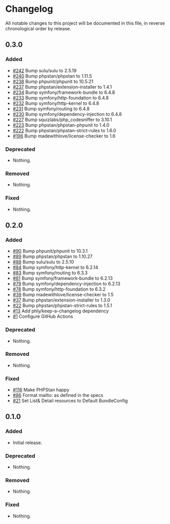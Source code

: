 # Changelog

All notable changes to this project will be documented in this file, in reverse chronological order by release.

## 0.3.0

### Added

- [#242](https://github.com/bitExpert/sulu-securitytxt-bundle/pull/242) Bump sulu/sulu to 2.5.19
- [#240](https://github.com/bitExpert/sulu-securitytxt-bundle/pull/240) Bump phpstan/phpstan to 1.11.5
- [#238](https://github.com/bitExpert/sulu-securitytxt-bundle/pull/238) Bump phpunit/phpunit to 10.5.21
- [#237](https://github.com/bitExpert/sulu-securitytxt-bundle/pull/237) Bump phpstan/extension-installer to 1.4.1
- [#234](https://github.com/bitExpert/sulu-securitytxt-bundle/pull/234) Bump symfony/framework-bundle to 6.4.8
- [#233](https://github.com/bitExpert/sulu-securitytxt-bundle/pull/233) Bump symfony/http-foundation to 6.4.8
- [#232](https://github.com/bitExpert/sulu-securitytxt-bundle/pull/232) Bump symfony/http-kernel to 6.4.8
- [#231](https://github.com/bitExpert/sulu-securitytxt-bundle/pull/231) Bump symfony/routing to 6.4.8
- [#230](https://github.com/bitExpert/sulu-securitytxt-bundle/pull/230) Bump symfony/dependency-injection to 6.4.8
- [#227](https://github.com/bitExpert/sulu-securitytxt-bundle/pull/227) Bump squizlabs/php_codesniffer to 3.10.1
- [#223](https://github.com/bitExpert/sulu-securitytxt-bundle/pull/223) Bump phpstan/phpstan-phpunit to 1.4.0
- [#222](https://github.com/bitExpert/sulu-securitytxt-bundle/pull/222) Bump phpstan/phpstan-strict-rules to 1.6.0
- [#196](https://github.com/bitExpert/sulu-securitytxt-bundle/pull/196) Bump madewithlove/license-checker to 1.6

### Deprecated

- Nothing.

### Removed

- Nothing.

### Fixed

- Nothing.

## 0.2.0

### Added

- [#90](https://github.com/bitExpert/sulu-securitytxt-bundle/pull/90) Bump phpunit/phpunit to 10.3.1
- [#89](https://github.com/bitExpert/sulu-securitytxt-bundle/pull/89) Bump phpstan/phpstan to 1.10.27
- [#88](https://github.com/bitExpert/sulu-securitytxt-bundle/pull/88) Bump sulu/sulu to 2.5.10
- [#84](https://github.com/bitExpert/sulu-securitytxt-bundle/pull/84) Bump symfony/http-kernel to 6.2.14
- [#83](https://github.com/bitExpert/sulu-securitytxt-bundle/pull/83) Bump symfony/routing to 6.3.3
- [#81](https://github.com/bitExpert/sulu-securitytxt-bundle/pull/81) Bump symfony/framework-bundle to 6.2.13
- [#79](https://github.com/bitExpert/sulu-securitytxt-bundle/pull/79) Bump symfony/dependency-injection to 6.2.13
- [#78](https://github.com/bitExpert/sulu-securitytxt-bundle/pull/78) Bump symfony/http-foundation to 6.3.2
- [#39](https://github.com/bitExpert/sulu-securitytxt-bundle/pull/39) Bump madewithlove/license-checker to 1.5
- [#37](https://github.com/bitExpert/sulu-securitytxt-bundle/pull/37) Bump phpstan/extension-installer to 1.3.0
- [#22](https://github.com/bitExpert/sulu-securitytxt-bundle/pull/22) Bump phpstan/phpstan-strict-rules to 1.5.1
- [#13](https://github.com/bitExpert/sulu-securitytxt-bundle/pull/13) Add phly/keep-a-changelog dependency
- [#1](https://github.com/bitExpert/sulu-securitytxt-bundle/pull/1) Configure GitHub Actions

### Deprecated

- Nothing.

### Removed

- Nothing.

### Fixed

- [#116](https://github.com/bitExpert/sulu-securitytxt-bundle/pull/116) Make PHPStan happy
- [#86](https://github.com/bitExpert/sulu-securitytxt-bundle/pull/86) Format mailto: as defined in the specs
- [#21](https://github.com/bitExpert/sulu-securitytxt-bundle/pull/21) Set List& Detail resources to Default BundleConfig

## 0.1.0

### Added

- Initial release.

### Deprecated

- Nothing.

### Removed

- Nothing.

### Fixed

- Nothing.
